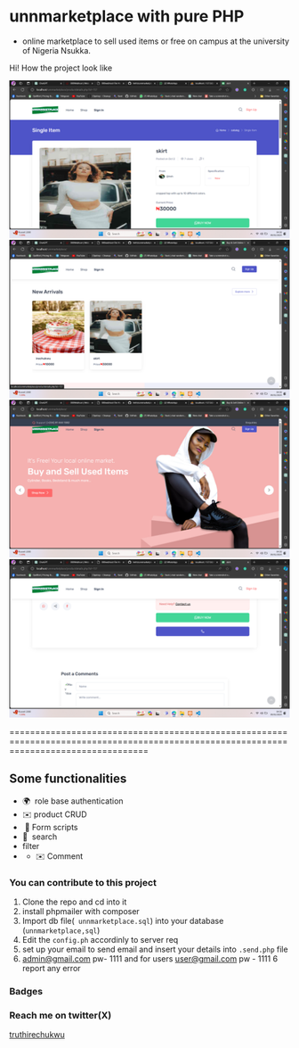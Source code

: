# unnmarketplace with pure PHP

* online marketplace to sell used items or free on campus at the university of Nigeria Nsukka.

Hi! How the project look like

![pic](img/1.png)
![pic ](img/2.png)
![details ](img/3.png)
![image ](img/4.png)

=======================================================================================================================================

Some functionalities
-------------

* 🌍  role base authentication
* ✉️ product CRUD
*  🧠 Form scripts
* 🧠  search
* filter
* * ✉️ Comment



### You can contribute to this project

1. Clone the repo and cd into it
2. install phpmailer with composer
3. Import db file(``` unnmarketplace.sql```) into your database (```unnmarketplace,sql```)
4. Edit the ```config.ph``` accordinly to server req 
5. set up your email to send email and insert your details into ```.send.php``` file
6. admin@gmail.com pw- 1111 and for users user@gmail.com pw - 1111
6 report any error

### Badges


### Reach me on twitter(X)

<a href="https://twitter.com/TruthIrechukwu">truthirechukwu</a>

